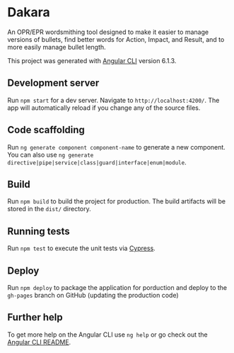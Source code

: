 # Dakara

An OPR/EPR wordsmithing tool designed to make it easier to manage versions of bullets, find better words for Action, Impact, and Result, and to more easily manage bullet length.

This project was generated with [Angular CLI](https://github.com/angular/angular-cli) version 6.1.3.

## Development server

Run `npm start` for a dev server. Navigate to `http://localhost:4200/`. The app will automatically reload if you change any of the source files.

## Code scaffolding

Run `ng generate component component-name` to generate a new component. You can also use `ng generate directive|pipe|service|class|guard|interface|enum|module`.

## Build

Run `npm build` to build the project for production. The build artifacts will be stored in the `dist/` directory.

## Running tests

Run `npm test` to execute the unit tests via [Cypress](https://www.cypress.io/).

## Deploy

Run `npm deploy` to package the application for porduction and deploy to the `gh-pages` branch on GitHub (updating the production code)

## Further help

To get more help on the Angular CLI use `ng help` or go check out the [Angular CLI README](https://github.com/angular/angular-cli/blob/master/README.md).
